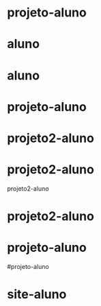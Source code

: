 # projeto-aluno
# aluno
# aluno
# projeto-aluno
# projeto2-aluno
# projeto2-aluno
projeto2-aluno
# projeto2-aluno
# projeto-aluno
#projeto-aluno
# site-aluno
